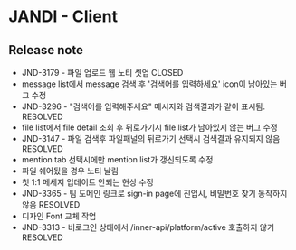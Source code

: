 # JANDI - Client

## Release note
- JND-3179 - 파일 업로드 웹 노티 셋업 CLOSED  
- message list에서 message 검색 후 '검색어를 입력하세요' icon이 남아있는 버그 수정 
- JND-3296 - "검색어를 입력해주세요" 메시지와 검색결과가 같이 표시됨. RESOLVED  
- file list에서 file detail 조회 후 뒤로가기시 file list가 남아있지 않는 버그 수정 
- JND-3147 - 파일 검색후 파일패널의 뒤로가기 선택시 검색결과 유지되지 않음 RESOLVED  
- mention tab 선택시에만 mention list가 갱신되도록 수정 
- 파일 쉐어됬을 경우 노티 날림 
- 첫 1:1 메세지 업데이트 안되는 현상 수정 
- JND-3365 - 팀 도메인 링크로 sign-in page에 진입시, 비밀번호 찾기 동작하지 않음 RESOLVED   
- 디자인 Font 교체 작업 
- JND-3313 - 비로그인 상태에서 /inner-api/platform/active 호출하지 않기 RESOLVED   
